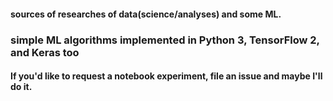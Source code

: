 #### sources of researches of data(science/analyses) and some ML.
### simple ML algorithms implemented in Python 3, TensorFlow 2, and Keras too

#### If you'd like to request a notebook experiment, file an issue and maybe I'll do it.
